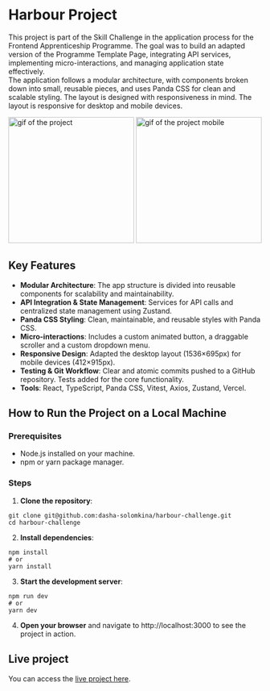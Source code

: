 # Harbour Project
This project is part of the Skill Challenge in the application process for the Frontend Apprenticeship Programme. The goal was to build an adapted version of the Programme Template Page, integrating API services, implementing micro-interactions, and managing application state effectively. <br/>
The application follows a modular architecture, with components broken down into small, reusable pieces, and uses Panda CSS for clean and scalable styling. The layout is designed with responsiveness in mind. The layout is responsive for desktop and mobile devices.

<img src="https://github.com/user-attachments/assets/17ced92f-f604-4a7d-8d79-5a8ab49fe0fd" alt="gif of the project" height="250"/>
<img src="https://github.com/user-attachments/assets/d4bf641d-0ae6-4ec2-ba7b-f478bd0aa95d" alt="gif of the project mobile" height="250"/>


## Key Features

- **Modular Architecture**: The app structure is divided into reusable components for scalability and maintainability.
- **API Integration & State Management**: Services for API calls and centralized state management using Zustand.
- **Panda CSS Styling**: Clean, maintainable, and reusable styles with Panda CSS.
- **Micro-interactions**: Includes a custom animated button, a draggable scroller and a custom dropdown menu.
- **Responsive Design**: Adapted the desktop layout (1536×695px) for mobile devices (412×915px).
- **Testing & Git Workflow**: Clear and atomic commits pushed to a GitHub repository. Tests added for the core functionality.
- **Tools**: React, TypeScript, Panda CSS, Vitest, Axios, Zustand, Vercel.

## How to Run the Project on a Local Machine

### Prerequisites
- Node.js installed on your machine.
- npm or yarn package manager.

### Steps
1. **Clone the repository**:

```
git clone git@github.com:dasha-solomkina/harbour-challenge.git
cd harbour-challenge
```

2. **Install dependencies**:

```
npm install
# or
yarn install
```


3. **Start the development server**:

```
npm run dev
# or
yarn dev
```

4. **Open your browser** and navigate to http://localhost:3000 to see the project in action.



## Live project

You can access the [live project here](https://harbour-challenge.vercel.app/).
